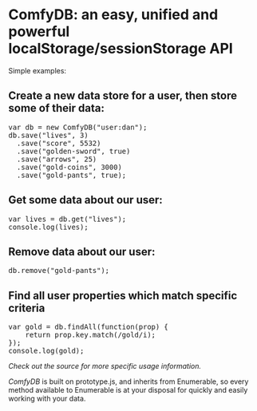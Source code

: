 ComfyDB: an easy, unified and powerful localStorage/sessionStorage API
======================================================================

Simple examples:

Create a new data store for a user, then store some of their data:
------------------------------------------------------------------

<pre>
var db = new ComfyDB("user:dan");
db.save("lives", 3)
  .save("score", 5532)
  .save("golden-sword", true)
  .save("arrows", 25)
  .save("gold-coins", 3000)
  .save("gold-pants", true);
</pre>

Get some data about our user:
-----------------------------

<pre>
var lives = db.get("lives");
console.log(lives);
</pre>

Remove data about our user:
---------------------------

<pre>
db.remove("gold-pants");
</pre>

Find all user properties which match specific criteria
------------------------------------------------------

<pre>
var gold = db.findAll(function(prop) {
	return prop.key.match(/gold/i);
});
console.log(gold);
</pre>

*Check out the source for more specific usage information.*

*ComfyDB* is built on prototype.js, and inherits from Enumerable, so every method available to Enumerable is at your
disposal for quickly and easily working with your data.